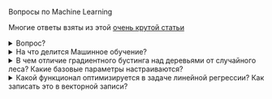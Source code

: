 Вопросы по Machine Learning

Многие ответы взяты из этой [очень крутой статьи](https://vas3k.ru/blog/machine_learning/)
<details>
<summary>Вопрос?</summary>
<div> <br />
	Тело ответаа
</div>
</details>


<details>
<summary>На что делится Машинное обучение?</summary>
<div> <br />
	<img width=650 src="https://github.com/Lisstrange/interviews/blob/master/images/7ry.jpg" alt="bench">
</div>
</details>

<details>
<summary>В чем отличие градиентного бустинга над деревьями от случайного леса? Какие базовые параметры настраиваются?</summary>
<div> <br />
  
Оба алгоритма являются ансамблями, но реализуют разные подходы: бустинг и беггинг соотвествтенно.  

 **Ансамбль** - набор из моделей, решающих одну задачу, результаты работы которых компонуются так, чтобы повысить эффективность и точность, в сравнении с прогнозом одной модели.  
 
 **Бустинг** - подход, при котором модели обучаются последовательно.  
 Эта техника использует идею о том, что следующая модель будет учится на ошибках предыдущей. Они имеют неравную вероятность появления в последующих моделях, и чаще появятся те, что дают наибольшую ошибку. Обучающая выборка на каждой итерации определяется, исходя из ошибок классификации на предыдущих итерациях. Из-за того, что предсказатели обучаются на ошибках, совершенных предыдущими, требуется меньше времени для того, чтобы добраться до реального ответа. 
	
  Плюсы: быстрый и точный
	
  Минусы: переобучается и не параллелится
	<img width=550 src="https://github.com/Lisstrange/interviews/blob/master/images/boosting.jpg" alt="bench">
	
	
 **Беггинг** - подход, при котором несколько базовых моделей обучаются параллельно на различных подвыборках, и на различных признаках. Результаты обучения всех моделей усредняются.  
 Эффективность бэггинга достигается благодаря тому, что базовые алгоритмы, обученные по различным подвыборкам, получаются достаточно различными, и их ошибки взаимно компенсируются при голосовании, а также за счёт того, что объекты-выбросы могут не попадать в некоторые обучающие подвыборки. Случайный лес - беггинг, в основе которого лежат модели деревьев решений.
	
  Плюсы: довольно точен, устойчив к выбросам
	
  Минусы: очень большой размер моделей, которые получаются в результате
		<img width=550 src="https://github.com/Lisstrange/interviews/blob/master/images/bagging.jpg" alt="bench">
  
  Безовые параметры зависят от типа решаемой задачи (классификация, регрессия) и выбранной базовой модели. Основной общий параметр - число деревьев и их глубина. 
</div>
</details>



<details>
<summary>Какой функционал оптимизируется в задаче линейной регрессии? Как записать это в векторной записи?</summary>
<div> <br />
	<img width=400 src="https://github.com/Lisstrange/interviews/blob/master/images/extra.jpg" alt="bench">
	Напомню, что __линейная регрессия__ - это метод восстановления зависимости между двумя переменными. Её оптимизация сводится к [максимизации прадоподобия](https://ru.wikipedia.org/wiki/%D0%9C%D0%B5%D1%82%D0%BE%D0%B4_%D0%BC%D0%B0%D0%BA%D1%81%D0%B8%D0%BC%D0%B0%D0%BB%D1%8C%D0%BD%D0%BE%D0%B3%D0%BE_%D0%BF%D1%80%D0%B0%D0%B2%D0%B4%D0%BE%D0%BF%D0%BE%D0%B4%D0%BE%D0%B1%D0%B8%D1%8F), что эквивалентно минимизации среднеквадратичной ошибки (MSE), которая широко используется в реальных задачах.  
</div>
</details>

